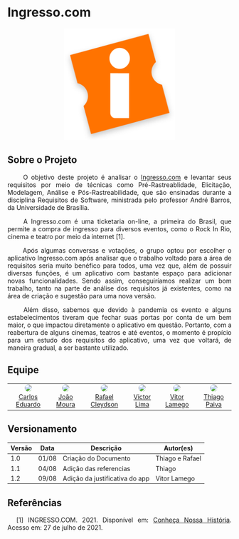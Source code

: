  <h1> Ingresso.com </h1>

<center>
  <a align="center" href="https://www.ingresso.com/" target="_blank" > 
    <img src="./assets/ingresso-logo.png" width="250px"/>
  </a>
</center>

## Sobre o Projeto 
  
  <p align="justify">&emsp;&emsp;
    O objetivo deste projeto é analisar o <a href="https://www.ingresso.com/">Ingresso.com</a> e levantar seus requisitos por meio de técnicas como Pré-Rastreablidade, Elicitação, Modelagem, Análise e Pós-Rastreabilidade, que são ensinadas durante a disciplina Requisitos de Software, ministrada pelo professor André Barros, da Universidade de Brasília.
  </p>
  
  <p align="justify">&emsp;&emsp;
    A Ingresso.com é uma ticketaria on-line, a primeira do Brasil, que permite a compra de ingresso para diversos eventos, como o Rock In Rio, cinema e teatro por meio da internet [1]. 
  </p>

  <p align="justify">&emsp;&emsp;
    Após algumas conversas e votações, o grupo optou por escolher o aplicativo Ingresso.com após analisar que o trabalho voltado para a área de requisitos seria muito benéfico para todos, uma vez que, além de possuir diversas funções, é um aplicativo com bastante espaço para adicionar novas funcionalidades. Sendo assim, conseguiríamos realizar um bom trabalho, tanto na parte de análise dos requisitos já existentes, como na área de criação e sugestão para uma nova versão.
  </p>

  <p align="justify">&emsp;&emsp;
    Além disso, sabemos que devido à pandemia os evento e alguns estabelecimentos tiveram que fechar suas portas por conta de um bem maior, o que impactou diretamente o aplicativo em questão. Portanto, com a reabertura de alguns cinemas, teatros e até eventos, o momento é propício para um estudo dos requisitos do aplicativo, uma vez que voltará, de maneira gradual, a ser bastante utilizado.
  </p>
  
## Equipe
  
  <table>
    <tr>
      <!-- Carlos   -->
       <td align="center"><a href="https://github.com/carlosfiuza"><img style="border-radius: 50%;" src="https://github.com/carlosfiuza.png" width="100px;"/><br />         Carlos Eduardo
         </a>
      </td>
     <!-- Joao   -->
       <td align="center"><a href="https://github.com/joao-moura"><img style="border-radius: 50%;" src="https://github.com/joao-moura.png" width="100px;"/><br />         João Moura
         </a>
      </td>
     <!-- Rafael   -->
       <td align="center"><a href="https://github.com/rcleydsonr"><img style="border-radius: 50%;" src="https://github.com/rcleydsonr.png" width="100px;"/><br />           Rafael Cleydson
        </a>
      </td>
      <!-- Vitor   -->
       <td align="center"><a href="https://github.com/vital14"><img style="border-radius: 50%;" src="https://github.com/vital14.png" width="100px;"/><br />                 Victor Lima
         </a>
      </td>
      <!-- Vitor Lamego   -->
       <td align="center"><a href="https://github.com/vitorlamego"><img style="border-radius: 50%;" src="https://github.com/vitorlamego.png" width="100px;"/><br />         Vitor Lamego
         </a>
      </td>
       <!-- Thiago   -->
       <td align="center"><a href="https://github.com/thiagohdaqw"><img style="border-radius: 50%;" src="https://github.com/thiagohdaqw.png" width="100px;"/><br />         Thiago Paiva
         </a>
      </td>
    </table>


## Versionamento

| Versão | Data  | Descrição                      | Autor(es)       |
| ------ | ----- | ------------------------------ | --------------- |
| 1.0    | 01/08 | Criação do Documento           | Thiago e Rafael |
| 1.1    | 04/08 | Adição das referencias         | Thiago          |
| 1.2    | 09/08 | Adição da justificativa do app | Vitor Lamego    |

## Referências

<p style="text-align: justify; text-indent: 20px">[1] INGRESSO.COM. 2021. Disponível em: <a href="https://www.ingresso.com/institucional#section-timeline" target="_blank">Conheça Nossa História</a>. Acesso em: 27 de julho de 2021.</p>
